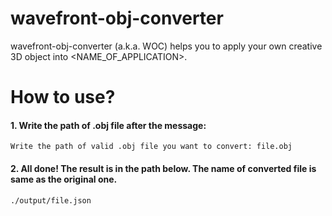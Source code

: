 # wavefront-obj-converter
wavefront-obj-converter (a.k.a. WOC) helps you 
to apply your own creative 3D object into <NAME_OF_APPLICATION>.


# How to use?
#### 1. Write the path of .obj file after the message:
```
Write the path of valid .obj file you want to convert: file.obj
```
#### 2. All done! The result is in the path below. The name of converted file is same as the original one.
```
./output/file.json
```
